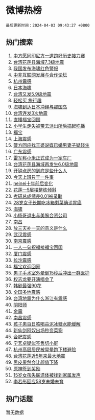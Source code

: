 # 微博热榜

`最后更新时间：2024-04-03 09:43:27 +0800`

## 热门搜索

1. [中方愿同印尼方一道跑好历史接力赛](https://m.weibo.cn/search?containerid=100103type%3D1%26t%3D10%26q%3D%23%E4%B8%AD%E6%96%B9%E6%84%BF%E5%90%8C%E5%8D%B0%E5%B0%BC%E6%96%B9%E4%B8%80%E9%81%93%E8%B7%91%E5%A5%BD%E5%8E%86%E5%8F%B2%E6%8E%A5%E5%8A%9B%E8%B5%9B%23&stream_entry_id=51&isnewpage=1&extparam=seat%3D1%26dgr%3D0%26c_type%3D51%26pos%3D0%26q%3D%2523%25E4%25B8%25AD%25E6%2596%25B9%25E6%2584%25BF%25E5%2590%258C%25E5%258D%25B0%25E5%25B0%25BC%25E6%2596%25B9%25E4%25B8%2580%25E9%2581%2593%25E8%25B7%2591%25E5%25A5%25BD%25E5%258E%2586%25E5%258F%25B2%25E6%258E%25A5%25E5%258A%259B%25E8%25B5%259B%2523%26cate%3D10103%26stream_entry_id%3D51%26filter_type%3Drealtimehot%26display_time%3D1712108606%26pre_seqid%3D171210860638800563213)
1. [台湾花莲县海域7.3级地震](https://m.weibo.cn/search?containerid=100103type%3D1%26t%3D10%26q%3D%23%E5%8F%B0%E6%B9%BE%E8%8A%B1%E8%8E%B2%E5%8E%BF%E6%B5%B7%E5%9F%9F7.3%E7%BA%A7%E5%9C%B0%E9%9C%87%23&stream_entry_id=31&isnewpage=1&extparam=seat%3D1%26flag%3D4%26c_type%3D31%26stream_entry_id%3D31%26cate%3D5001%26lcate%3D5001%26realpos%3D1%26pos%3D0%26q%3D%2523%25E5%258F%25B0%25E6%25B9%25BE%25E8%258A%25B1%25E8%258E%25B2%25E5%258E%25BF%25E6%25B5%25B7%25E5%259F%259F7.3%25E7%25BA%25A7%25E5%259C%25B0%25E9%259C%2587%2523%26dgr%3D0%26band_rank%3D1%26filter_type%3Drealtimehot%26display_time%3D1712108606%26pre_seqid%3D171210860638800563213)
1. [我国发布海啸红色警报](https://m.weibo.cn/search?containerid=100103type%3D1%26t%3D10%26q%3D%23%E6%88%91%E5%9B%BD%E5%8F%91%E5%B8%83%E6%B5%B7%E5%95%B8%E7%BA%A2%E8%89%B2%E8%AD%A6%E6%8A%A5%23&stream_entry_id=31&isnewpage=1&extparam=seat%3D1%26flag%3D1%26c_type%3D31%26stream_entry_id%3D31%26cate%3D5001%26lcate%3D5001%26realpos%3D2%26pos%3D1%26q%3D%2523%25E6%2588%2591%25E5%259B%25BD%25E5%258F%2591%25E5%25B8%2583%25E6%25B5%25B7%25E5%2595%25B8%25E7%25BA%25A2%25E8%2589%25B2%25E8%25AD%25A6%25E6%258A%25A5%2523%26dgr%3D0%26band_rank%3D2%26filter_type%3Drealtimehot%26display_time%3D1712108606%26pre_seqid%3D171210860638800563213)
1. [中非互联网发展与合作论坛](https://m.weibo.cn/search?containerid=100103type%3D1%26t%3D10%26q%3D%23%E4%B8%AD%E9%9D%9E%E4%BA%92%E8%81%94%E7%BD%91%E5%8F%91%E5%B1%95%E4%B8%8E%E5%90%88%E4%BD%9C%E8%AE%BA%E5%9D%9B%23&stream_entry_id=31&isnewpage=1&extparam=seat%3D1%26flag%3D0%26c_type%3D31%26stream_entry_id%3D31%26cate%3D5001%26lcate%3D5001%26realpos%3D3%26pos%3D2%26q%3D%2523%25E4%25B8%25AD%25E9%259D%259E%25E4%25BA%2592%25E8%2581%2594%25E7%25BD%2591%25E5%258F%2591%25E5%25B1%2595%25E4%25B8%258E%25E5%2590%2588%25E4%25BD%259C%25E8%25AE%25BA%25E5%259D%259B%2523%26dgr%3D0%26band_rank%3D3%26filter_type%3Drealtimehot%26display_time%3D1712108606%26pre_seqid%3D171210860638800563213)
1. [杭州震感](https://m.weibo.cn/search?containerid=100103type%3D1%26t%3D10%26q%3D%23%E6%9D%AD%E5%B7%9E%E9%9C%87%E6%84%9F%23&stream_entry_id=31&isnewpage=1&extparam=seat%3D1%26flag%3D1%26c_type%3D31%26stream_entry_id%3D31%26cate%3D5001%26lcate%3D5001%26realpos%3D4%26pos%3D3%26q%3D%2523%25E6%259D%25AD%25E5%25B7%259E%25E9%259C%2587%25E6%2584%259F%2523%26dgr%3D0%26band_rank%3D4%26filter_type%3Drealtimehot%26display_time%3D1712108606%26pre_seqid%3D171210860638800563213)
1. [日本海啸](https://m.weibo.cn/search?containerid=100103type%3D1%26t%3D10%26q%3D%E6%97%A5%E6%9C%AC%E6%B5%B7%E5%95%B8&stream_entry_id=31&isnewpage=1&extparam=seat%3D1%26flag%3D1%26c_type%3D31%26stream_entry_id%3D31%26cate%3D5001%26lcate%3D5001%26realpos%3D5%26pos%3D4%26q%3D%25E6%2597%25A5%25E6%259C%25AC%25E6%25B5%25B7%25E5%2595%25B8%26dgr%3D0%26band_rank%3D5%26filter_type%3Drealtimehot%26display_time%3D1712108606%26pre_seqid%3D171210860638800563213)
1. [台湾又发5.9级地震](https://m.weibo.cn/search?containerid=100103type%3D1%26t%3D10%26q%3D%23%E5%8F%B0%E6%B9%BE%E5%8F%88%E5%8F%915.9%E7%BA%A7%E5%9C%B0%E9%9C%87%23&stream_entry_id=31&isnewpage=1&extparam=seat%3D1%26flag%3D1%26c_type%3D31%26stream_entry_id%3D31%26cate%3D5001%26lcate%3D5001%26realpos%3D6%26pos%3D5%26q%3D%2523%25E5%258F%25B0%25E6%25B9%25BE%25E5%258F%2588%25E5%258F%25915.9%25E7%25BA%25A7%25E5%259C%25B0%25E9%259C%2587%2523%26dgr%3D0%26band_rank%3D6%26filter_type%3Drealtimehot%26display_time%3D1712108606%26pre_seqid%3D171210860638800563213)
1. [轻松买 旅行趣](https://m.weibo.cn/search?containerid=100103type%3D1%26t%3D10%26q%3D%23%E8%BD%BB%E6%9D%BE%E4%B9%B0+%E6%97%85%E8%A1%8C%E8%B6%A3%23&stream_entry_id=31&isnewpage=1&extparam=seat%3D1%26c_type%3D31%26stream_entry_id%3D31%26adid%3D229992%26cate%3D5001%26band_rank%3D7%26filter_type%3Drealtimehot%26is_ad_pos%3D1%26pos%3D6%26q%3D%2523%25E8%25BD%25BB%25E6%259D%25BE%25E4%25B9%25B0%2520%25E6%2597%2585%25E8%25A1%258C%25E8%25B6%25A3%2523%26dgr%3D0%26lcate%3D5001%26topic_ad%3D1%26display_time%3D1712108606%26pre_seqid%3D171210860638800563213)
1. [海啸到达日本冲绳与那国岛](https://m.weibo.cn/search?containerid=100103type%3D1%26t%3D10%26q%3D%23%E6%B5%B7%E5%95%B8%E5%88%B0%E8%BE%BE%E6%97%A5%E6%9C%AC%E5%86%B2%E7%BB%B3%E4%B8%8E%E9%82%A3%E5%9B%BD%E5%B2%9B%23&stream_entry_id=31&isnewpage=1&extparam=seat%3D1%26flag%3D1%26c_type%3D31%26stream_entry_id%3D31%26cate%3D5001%26lcate%3D5001%26realpos%3D7%26pos%3D7%26q%3D%2523%25E6%25B5%25B7%25E5%2595%25B8%25E5%2588%25B0%25E8%25BE%25BE%25E6%2597%25A5%25E6%259C%25AC%25E5%2586%25B2%25E7%25BB%25B3%25E4%25B8%258E%25E9%2582%25A3%25E5%259B%25BD%25E5%25B2%259B%2523%26dgr%3D0%26band_rank%3D7%26filter_type%3Drealtimehot%26display_time%3D1712108606%26pre_seqid%3D171210860638800563213)
1. [台湾连发3次地震](https://m.weibo.cn/search?containerid=100103type%3D1%26t%3D10%26q%3D%23%E5%8F%B0%E6%B9%BE%E8%BF%9E%E5%8F%913%E6%AC%A1%E5%9C%B0%E9%9C%87%23&stream_entry_id=31&isnewpage=1&extparam=seat%3D1%26flag%3D1%26c_type%3D31%26stream_entry_id%3D31%26cate%3D5001%26lcate%3D5001%26realpos%3D8%26pos%3D8%26q%3D%2523%25E5%258F%25B0%25E6%25B9%25BE%25E8%25BF%259E%25E5%258F%25913%25E6%25AC%25A1%25E5%259C%25B0%25E9%259C%2587%2523%26dgr%3D0%26band_rank%3D8%26filter_type%3Drealtimehot%26display_time%3D1712108606%26pre_seqid%3D171210860638800563213)
1. [直播福宝回国](https://m.weibo.cn/search?containerid=100103type%3D1%26t%3D10%26q%3D%23%E7%9B%B4%E6%92%AD%E7%A6%8F%E5%AE%9D%E5%9B%9E%E5%9B%BD%23&stream_entry_id=31&isnewpage=1&extparam=seat%3D1%26flag%3D0%26c_type%3D31%26stream_entry_id%3D31%26cate%3D5001%26lcate%3D5001%26realpos%3D9%26pos%3D9%26q%3D%2523%25E7%259B%25B4%25E6%2592%25AD%25E7%25A6%258F%25E5%25AE%259D%25E5%259B%259E%25E5%259B%25BD%2523%26dgr%3D0%26band_rank%3D9%26filter_type%3Drealtimehot%26display_time%3D1712108606%26pre_seqid%3D171210860638800563213)
1. [小学生走失被带去派出所后搞起吃播](https://m.weibo.cn/search?containerid=100103type%3D1%26t%3D10%26q%3D%23%E5%B0%8F%E5%AD%A6%E7%94%9F%E8%B5%B0%E5%A4%B1%E8%A2%AB%E5%B8%A6%E5%8E%BB%E6%B4%BE%E5%87%BA%E6%89%80%E5%90%8E%E6%90%9E%E8%B5%B7%E5%90%83%E6%92%AD%23&stream_entry_id=31&isnewpage=1&extparam=seat%3D1%26flag%3D32768%26c_type%3D31%26stream_entry_id%3D31%26cate%3D5001%26lcate%3D5001%26realpos%3D10%26pos%3D10%26q%3D%2523%25E5%25B0%258F%25E5%25AD%25A6%25E7%2594%259F%25E8%25B5%25B0%25E5%25A4%25B1%25E8%25A2%25AB%25E5%25B8%25A6%25E5%258E%25BB%25E6%25B4%25BE%25E5%2587%25BA%25E6%2589%2580%25E5%2590%258E%25E6%2590%259E%25E8%25B5%25B7%25E5%2590%2583%25E6%2592%25AD%2523%26dgr%3D0%26band_rank%3D10%26filter_type%3Drealtimehot%26display_time%3D1712108606%26pre_seqid%3D171210860638800563213)
1. [福宝](https://m.weibo.cn/search?containerid=100103type%3D1%26t%3D10%26q%3D%E7%A6%8F%E5%AE%9D&stream_entry_id=31&isnewpage=1&extparam=seat%3D1%26flag%3D1%26c_type%3D31%26stream_entry_id%3D31%26cate%3D5001%26lcate%3D5001%26realpos%3D11%26pos%3D11%26q%3D%25E7%25A6%258F%25E5%25AE%259D%26dgr%3D0%26band_rank%3D11%26filter_type%3Drealtimehot%26display_time%3D1712108606%26pre_seqid%3D171210860638800563213)
1. [上海震感](https://m.weibo.cn/search?containerid=100103type%3D1%26t%3D10%26q%3D%E4%B8%8A%E6%B5%B7%E9%9C%87%E6%84%9F&stream_entry_id=31&isnewpage=1&extparam=seat%3D1%26flag%3D1%26c_type%3D31%26stream_entry_id%3D31%26cate%3D5001%26lcate%3D5001%26realpos%3D12%26pos%3D12%26q%3D%25E4%25B8%258A%25E6%25B5%25B7%25E9%259C%2587%25E6%2584%259F%26dgr%3D0%26band_rank%3D12%26filter_type%3Drealtimehot%26display_time%3D1712108606%26pre_seqid%3D171210860638800563213)
1. [警方回应找王婆说媒已婚男妻子疑轻生](https://m.weibo.cn/search?containerid=100103type%3D1%26t%3D10%26q%3D%23%E8%AD%A6%E6%96%B9%E5%9B%9E%E5%BA%94%E6%89%BE%E7%8E%8B%E5%A9%86%E8%AF%B4%E5%AA%92%E5%B7%B2%E5%A9%9A%E7%94%B7%E5%A6%BB%E5%AD%90%E7%96%91%E8%BD%BB%E7%94%9F%23&stream_entry_id=31&isnewpage=1&extparam=seat%3D1%26flag%3D2%26c_type%3D31%26stream_entry_id%3D31%26cate%3D5001%26lcate%3D5001%26realpos%3D13%26pos%3D13%26q%3D%2523%25E8%25AD%25A6%25E6%2596%25B9%25E5%259B%259E%25E5%25BA%2594%25E6%2589%25BE%25E7%258E%258B%25E5%25A9%2586%25E8%25AF%25B4%25E5%25AA%2592%25E5%25B7%25B2%25E5%25A9%259A%25E7%2594%25B7%25E5%25A6%25BB%25E5%25AD%2590%25E7%2596%2591%25E8%25BD%25BB%25E7%2594%259F%2523%26dgr%3D0%26band_rank%3D13%26filter_type%3Drealtimehot%26display_time%3D1712108606%26pre_seqid%3D171210860638800563213)
1. [广东震感](https://m.weibo.cn/search?containerid=100103type%3D1%26t%3D10%26q%3D%E5%B9%BF%E4%B8%9C%E9%9C%87%E6%84%9F&stream_entry_id=31&isnewpage=1&extparam=seat%3D1%26flag%3D1%26c_type%3D31%26stream_entry_id%3D31%26cate%3D5001%26lcate%3D5001%26realpos%3D14%26pos%3D14%26q%3D%25E5%25B9%25BF%25E4%25B8%259C%25E9%259C%2587%25E6%2584%259F%26dgr%3D0%26band_rank%3D14%26filter_type%3Drealtimehot%26display_time%3D1712108606%26pre_seqid%3D171210860638800563213)
1. [雷军称小米正式成为一家车厂](https://m.weibo.cn/search?containerid=100103type%3D1%26t%3D10%26q%3D%23%E9%9B%B7%E5%86%9B%E7%A7%B0%E5%B0%8F%E7%B1%B3%E6%AD%A3%E5%BC%8F%E6%88%90%E4%B8%BA%E4%B8%80%E5%AE%B6%E8%BD%A6%E5%8E%82%23&stream_entry_id=31&isnewpage=1&extparam=seat%3D1%26flag%3D1%26c_type%3D31%26stream_entry_id%3D31%26cate%3D5001%26lcate%3D5001%26realpos%3D15%26pos%3D15%26q%3D%2523%25E9%259B%25B7%25E5%2586%259B%25E7%25A7%25B0%25E5%25B0%258F%25E7%25B1%25B3%25E6%25AD%25A3%25E5%25BC%258F%25E6%2588%2590%25E4%25B8%25BA%25E4%25B8%2580%25E5%25AE%25B6%25E8%25BD%25A6%25E5%258E%2582%2523%26dgr%3D0%26band_rank%3D15%26filter_type%3Drealtimehot%26display_time%3D1712108606%26pre_seqid%3D171210860638800563213)
1. [台湾花莲县海域再发生6.0级地震](https://m.weibo.cn/search?containerid=100103type%3D1%26t%3D10%26q%3D%23%E5%8F%B0%E6%B9%BE%E8%8A%B1%E8%8E%B2%E5%8E%BF%E6%B5%B7%E5%9F%9F%E5%86%8D%E5%8F%91%E7%94%9F6.0%E7%BA%A7%E5%9C%B0%E9%9C%87%23&stream_entry_id=31&isnewpage=1&extparam=seat%3D1%26flag%3D1%26c_type%3D31%26stream_entry_id%3D31%26cate%3D5001%26lcate%3D5001%26realpos%3D16%26pos%3D16%26q%3D%2523%25E5%258F%25B0%25E6%25B9%25BE%25E8%258A%25B1%25E8%258E%25B2%25E5%258E%25BF%25E6%25B5%25B7%25E5%259F%259F%25E5%2586%258D%25E5%258F%2591%25E7%2594%259F6.0%25E7%25BA%25A7%25E5%259C%25B0%25E9%259C%2587%2523%26dgr%3D0%26band_rank%3D16%26filter_type%3Drealtimehot%26display_time%3D1712108606%26pre_seqid%3D171210860638800563213)
1. [开钟点房的到底是些什么人](https://m.weibo.cn/search?containerid=100103type%3D1%26t%3D10%26q%3D%23%E5%BC%80%E9%92%9F%E7%82%B9%E6%88%BF%E7%9A%84%E5%88%B0%E5%BA%95%E6%98%AF%E4%BA%9B%E4%BB%80%E4%B9%88%E4%BA%BA%23&stream_entry_id=31&isnewpage=1&extparam=seat%3D1%26flag%3D2%26c_type%3D31%26stream_entry_id%3D31%26cate%3D5001%26lcate%3D5001%26realpos%3D17%26pos%3D17%26q%3D%2523%25E5%25BC%2580%25E9%2592%259F%25E7%2582%25B9%25E6%2588%25BF%25E7%259A%2584%25E5%2588%25B0%25E5%25BA%2595%25E6%2598%25AF%25E4%25BA%259B%25E4%25BB%2580%25E4%25B9%2588%25E4%25BA%25BA%2523%26dgr%3D0%26band_rank%3D17%26filter_type%3Drealtimehot%26display_time%3D1712108606%26pre_seqid%3D171210860638800563213)
1. [今天上班只干一件事](https://m.weibo.cn/search?containerid=100103type%3D1%26t%3D10%26q%3D%E4%BB%8A%E5%A4%A9%E4%B8%8A%E7%8F%AD%E5%8F%AA%E5%B9%B2%E4%B8%80%E4%BB%B6%E4%BA%8B&stream_entry_id=31&isnewpage=1&extparam=seat%3D1%26flag%3D1%26c_type%3D31%26stream_entry_id%3D31%26cate%3D5001%26lcate%3D5001%26realpos%3D18%26pos%3D18%26q%3D%25E4%25BB%258A%25E5%25A4%25A9%25E4%25B8%258A%25E7%258F%25AD%25E5%258F%25AA%25E5%25B9%25B2%25E4%25B8%2580%25E4%25BB%25B6%25E4%25BA%258B%26dgr%3D0%26band_rank%3D18%26filter_type%3Drealtimehot%26display_time%3D1712108606%26pre_seqid%3D171210860638800563213)
1. [neinei十年前后变化](https://m.weibo.cn/search?containerid=100103type%3D1%26t%3D10%26q%3D%23neinei%E5%8D%81%E5%B9%B4%E5%89%8D%E5%90%8E%E5%8F%98%E5%8C%96%23&stream_entry_id=31&isnewpage=1&extparam=seat%3D1%26flag%3D2%26c_type%3D31%26stream_entry_id%3D31%26cate%3D5001%26lcate%3D5001%26realpos%3D19%26pos%3D19%26q%3D%2523neinei%25E5%258D%2581%25E5%25B9%25B4%25E5%2589%258D%25E5%2590%258E%25E5%258F%2598%25E5%258C%2596%2523%26dgr%3D0%26band_rank%3D19%26filter_type%3Drealtimehot%26display_time%3D1712108606%26pre_seqid%3D171210860638800563213)
1. [花莲一5层楼整栋倾斜](https://m.weibo.cn/search?containerid=100103type%3D1%26t%3D10%26q%3D%23%E8%8A%B1%E8%8E%B2%E4%B8%805%E5%B1%82%E6%A5%BC%E6%95%B4%E6%A0%8B%E5%80%BE%E6%96%9C%23&stream_entry_id=31&isnewpage=1&extparam=seat%3D1%26flag%3D1%26c_type%3D31%26stream_entry_id%3D31%26cate%3D5001%26lcate%3D5001%26realpos%3D20%26pos%3D20%26q%3D%2523%25E8%258A%25B1%25E8%258E%25B2%25E4%25B8%25805%25E5%25B1%2582%25E6%25A5%25BC%25E6%2595%25B4%25E6%25A0%258B%25E5%2580%25BE%25E6%2596%259C%2523%26dgr%3D0%26band_rank%3D20%26filter_type%3Drealtimehot%26display_time%3D1712108606%26pre_seqid%3D171210860638800563213)
1. [考研总成绩差0.01被录取](https://m.weibo.cn/search?containerid=100103type%3D1%26t%3D10%26q%3D%23%E8%80%83%E7%A0%94%E6%80%BB%E6%88%90%E7%BB%A9%E5%B7%AE0.01%E8%A2%AB%E5%BD%95%E5%8F%96%23&stream_entry_id=31&isnewpage=1&extparam=seat%3D1%26flag%3D1%26c_type%3D31%26stream_entry_id%3D31%26cate%3D5001%26lcate%3D5001%26realpos%3D21%26pos%3D21%26q%3D%2523%25E8%2580%2583%25E7%25A0%2594%25E6%2580%25BB%25E6%2588%2590%25E7%25BB%25A9%25E5%25B7%25AE0.01%25E8%25A2%25AB%25E5%25BD%2595%25E5%258F%2596%2523%26dgr%3D0%26band_rank%3D21%26filter_type%3Drealtimehot%26display_time%3D1712108606%26pre_seqid%3D171210860638800563213)
1. [28岁女子长期吃冰箱剩菜确诊胃癌](https://m.weibo.cn/search?containerid=100103type%3D1%26t%3D10%26q%3D%2328%E5%B2%81%E5%A5%B3%E5%AD%90%E9%95%BF%E6%9C%9F%E5%90%83%E5%86%B0%E7%AE%B1%E5%89%A9%E8%8F%9C%E7%A1%AE%E8%AF%8A%E8%83%83%E7%99%8C%23&stream_entry_id=31&isnewpage=1&extparam=seat%3D1%26flag%3D0%26c_type%3D31%26stream_entry_id%3D31%26cate%3D5001%26lcate%3D5001%26realpos%3D22%26pos%3D22%26q%3D%252328%25E5%25B2%2581%25E5%25A5%25B3%25E5%25AD%2590%25E9%2595%25BF%25E6%259C%259F%25E5%2590%2583%25E5%2586%25B0%25E7%25AE%25B1%25E5%2589%25A9%25E8%258F%259C%25E7%25A1%25AE%25E8%25AF%258A%25E8%2583%2583%25E7%2599%258C%2523%26dgr%3D0%26band_rank%3D22%26filter_type%3Drealtimehot%26display_time%3D1712108606%26pre_seqid%3D171210860638800563213)
1. [海啸](https://m.weibo.cn/search?containerid=100103type%3D1%26t%3D10%26q%3D%E6%B5%B7%E5%95%B8&stream_entry_id=31&isnewpage=1&extparam=seat%3D1%26flag%3D1%26c_type%3D31%26stream_entry_id%3D31%26cate%3D5001%26lcate%3D5001%26realpos%3D23%26pos%3D23%26q%3D%25E6%25B5%25B7%25E5%2595%25B8%26dgr%3D0%26band_rank%3D23%26filter_type%3Drealtimehot%26display_time%3D1712108606%26pre_seqid%3D171210860638800563213)
1. [小杨哥退出与美腕合资公司](https://m.weibo.cn/search?containerid=100103type%3D1%26t%3D10%26q%3D%23%E5%B0%8F%E6%9D%A8%E5%93%A5%E9%80%80%E5%87%BA%E4%B8%8E%E7%BE%8E%E8%85%95%E5%90%88%E8%B5%84%E5%85%AC%E5%8F%B8%23&stream_entry_id=31&isnewpage=1&extparam=seat%3D1%26flag%3D2%26c_type%3D31%26stream_entry_id%3D31%26cate%3D5001%26lcate%3D5001%26realpos%3D24%26pos%3D24%26q%3D%2523%25E5%25B0%258F%25E6%259D%25A8%25E5%2593%25A5%25E9%2580%2580%25E5%2587%25BA%25E4%25B8%258E%25E7%25BE%258E%25E8%2585%2595%25E5%2590%2588%25E8%25B5%2584%25E5%2585%25AC%25E5%258F%25B8%2523%26dgr%3D0%26band_rank%3D24%26filter_type%3Drealtimehot%26display_time%3D1712108606%26pre_seqid%3D171210860638800563213)
1. [南昌](https://m.weibo.cn/search?containerid=100103type%3D1%26t%3D10%26q%3D%E5%8D%97%E6%98%8C&stream_entry_id=31&isnewpage=1&extparam=seat%3D1%26flag%3D0%26c_type%3D31%26stream_entry_id%3D31%26cate%3D5001%26lcate%3D5001%26realpos%3D25%26pos%3D25%26q%3D%25E5%258D%2597%25E6%2598%258C%26dgr%3D0%26band_rank%3D25%26filter_type%3Drealtimehot%26display_time%3D1712108606%26pre_seqid%3D171210860638800563213)
1. [放三天补一天的意义是什么](https://m.weibo.cn/search?containerid=100103type%3D1%26t%3D10%26q%3D%23%E6%94%BE%E4%B8%89%E5%A4%A9%E8%A1%A5%E4%B8%80%E5%A4%A9%E7%9A%84%E6%84%8F%E4%B9%89%E6%98%AF%E4%BB%80%E4%B9%88%23&stream_entry_id=31&isnewpage=1&extparam=seat%3D1%26flag%3D0%26c_type%3D31%26stream_entry_id%3D31%26cate%3D5001%26lcate%3D5001%26realpos%3D26%26pos%3D26%26q%3D%2523%25E6%2594%25BE%25E4%25B8%2589%25E5%25A4%25A9%25E8%25A1%25A5%25E4%25B8%2580%25E5%25A4%25A9%25E7%259A%2584%25E6%2584%258F%25E4%25B9%2589%25E6%2598%25AF%25E4%25BB%2580%25E4%25B9%2588%2523%26dgr%3D0%26band_rank%3D26%26filter_type%3Drealtimehot%26display_time%3D1712108606%26pre_seqid%3D171210860638800563213)
1. [武汉震感](https://m.weibo.cn/search?containerid=100103type%3D1%26t%3D10%26q%3D%E6%AD%A6%E6%B1%89%E9%9C%87%E6%84%9F&stream_entry_id=31&isnewpage=1&extparam=seat%3D1%26flag%3D1%26c_type%3D31%26stream_entry_id%3D31%26cate%3D5001%26lcate%3D5001%26realpos%3D27%26pos%3D27%26q%3D%25E6%25AD%25A6%25E6%25B1%2589%25E9%259C%2587%25E6%2584%259F%26dgr%3D0%26band_rank%3D27%26filter_type%3Drealtimehot%26display_time%3D1712108606%26pre_seqid%3D171210860638800563213)
1. [南京震感](https://m.weibo.cn/search?containerid=100103type%3D1%26t%3D10%26q%3D%E5%8D%97%E4%BA%AC%E9%9C%87%E6%84%9F&stream_entry_id=31&isnewpage=1&extparam=seat%3D1%26flag%3D1%26c_type%3D31%26stream_entry_id%3D31%26cate%3D5001%26lcate%3D5001%26realpos%3D28%26pos%3D28%26q%3D%25E5%258D%2597%25E4%25BA%25AC%25E9%259C%2587%25E6%2584%259F%26dgr%3D0%26band_rank%3D28%26filter_type%3Drealtimehot%26display_time%3D1712108606%26pre_seqid%3D171210860638800563213)
1. [一人一句祝福接福宝回国](https://m.weibo.cn/search?containerid=100103type%3D1%26t%3D10%26q%3D%23%E4%B8%80%E4%BA%BA%E4%B8%80%E5%8F%A5%E7%A5%9D%E7%A6%8F%E6%8E%A5%E7%A6%8F%E5%AE%9D%E5%9B%9E%E5%9B%BD%23&stream_entry_id=31&isnewpage=1&extparam=seat%3D1%26flag%3D0%26c_type%3D31%26stream_entry_id%3D31%26cate%3D5001%26lcate%3D5001%26realpos%3D29%26pos%3D29%26q%3D%2523%25E4%25B8%2580%25E4%25BA%25BA%25E4%25B8%2580%25E5%258F%25A5%25E7%25A5%259D%25E7%25A6%258F%25E6%258E%25A5%25E7%25A6%258F%25E5%25AE%259D%25E5%259B%259E%25E5%259B%25BD%2523%26dgr%3D0%26band_rank%3D29%26filter_type%3Drealtimehot%26display_time%3D1712108606%26pre_seqid%3D171210860638800563213)
1. [厦门震感](https://m.weibo.cn/search?containerid=100103type%3D1%26t%3D10%26q%3D%23%E5%8E%A6%E9%97%A8%E9%9C%87%E6%84%9F%23&stream_entry_id=31&isnewpage=1&extparam=seat%3D1%26flag%3D1%26c_type%3D31%26stream_entry_id%3D31%26cate%3D5001%26lcate%3D5001%26realpos%3D30%26pos%3D30%26q%3D%2523%25E5%258E%25A6%25E9%2597%25A8%25E9%259C%2587%25E6%2584%259F%2523%26dgr%3D0%26band_rank%3D30%26filter_type%3Drealtimehot%26display_time%3D1712108606%26pre_seqid%3D171210860638800563213)
1. [长沙震感](https://m.weibo.cn/search?containerid=100103type%3D1%26t%3D10%26q%3D%E9%95%BF%E6%B2%99%E9%9C%87%E6%84%9F&stream_entry_id=31&isnewpage=1&extparam=seat%3D1%26flag%3D1%26c_type%3D31%26stream_entry_id%3D31%26cate%3D5001%26lcate%3D5001%26realpos%3D31%26pos%3D31%26q%3D%25E9%2595%25BF%25E6%25B2%2599%25E9%259C%2587%25E6%2584%259F%26dgr%3D0%26band_rank%3D31%26filter_type%3Drealtimehot%26display_time%3D1712108606%26pre_seqid%3D171210860638800563213)
1. [福宝欢迎回家](https://m.weibo.cn/search?containerid=100103type%3D1%26t%3D10%26q%3D%23%E7%A6%8F%E5%AE%9D%E6%AC%A2%E8%BF%8E%E5%9B%9E%E5%AE%B6%23&stream_entry_id=31&isnewpage=1&extparam=seat%3D1%26flag%3D0%26c_type%3D31%26stream_entry_id%3D31%26cate%3D5001%26lcate%3D5001%26realpos%3D32%26pos%3D32%26q%3D%2523%25E7%25A6%258F%25E5%25AE%259D%25E6%25AC%25A2%25E8%25BF%258E%25E5%259B%259E%25E5%25AE%25B6%2523%26dgr%3D0%26band_rank%3D32%26filter_type%3Drealtimehot%26display_time%3D1712108606%26pre_seqid%3D171210860638800563213)
1. [男子手术室外晕倒15秒后冲出一群医护](https://m.weibo.cn/search?containerid=100103type%3D1%26t%3D10%26q%3D%23%E7%94%B7%E5%AD%90%E6%89%8B%E6%9C%AF%E5%AE%A4%E5%A4%96%E6%99%95%E5%80%9215%E7%A7%92%E5%90%8E%E5%86%B2%E5%87%BA%E4%B8%80%E7%BE%A4%E5%8C%BB%E6%8A%A4%23&stream_entry_id=31&isnewpage=1&extparam=seat%3D1%26flag%3D32768%26c_type%3D31%26stream_entry_id%3D31%26cate%3D5001%26lcate%3D5001%26realpos%3D33%26pos%3D33%26q%3D%2523%25E7%2594%25B7%25E5%25AD%2590%25E6%2589%258B%25E6%259C%25AF%25E5%25AE%25A4%25E5%25A4%2596%25E6%2599%2595%25E5%2580%259215%25E7%25A7%2592%25E5%2590%258E%25E5%2586%25B2%25E5%2587%25BA%25E4%25B8%2580%25E7%25BE%25A4%25E5%258C%25BB%25E6%258A%25A4%2523%26dgr%3D0%26band_rank%3D33%26filter_type%3Drealtimehot%26display_time%3D1712108606%26pre_seqid%3D171210860638800563213)
1. [权志龙要开演唱会了](https://m.weibo.cn/search?containerid=100103type%3D1%26t%3D10%26q%3D%23%E6%9D%83%E5%BF%97%E9%BE%99%E8%A6%81%E5%BC%80%E6%BC%94%E5%94%B1%E4%BC%9A%E4%BA%86%23&stream_entry_id=31&isnewpage=1&extparam=seat%3D1%26flag%3D1%26c_type%3D31%26stream_entry_id%3D31%26cate%3D5001%26lcate%3D5001%26realpos%3D34%26pos%3D34%26q%3D%2523%25E6%259D%2583%25E5%25BF%2597%25E9%25BE%2599%25E8%25A6%2581%25E5%25BC%2580%25E6%25BC%2594%25E5%2594%25B1%25E4%25BC%259A%25E4%25BA%2586%2523%26dgr%3D0%26band_rank%3D34%26filter_type%3Drealtimehot%26display_time%3D1712108606%26pre_seqid%3D171210860638800563213)
1. [韩剧最强90花](https://m.weibo.cn/search?containerid=100103type%3D1%26t%3D10%26q%3D%23%E9%9F%A9%E5%89%A7%E6%9C%80%E5%BC%BA90%E8%8A%B1%23&stream_entry_id=31&isnewpage=1&extparam=seat%3D1%26flag%3D0%26c_type%3D31%26stream_entry_id%3D31%26cate%3D5001%26lcate%3D5001%26realpos%3D35%26pos%3D35%26q%3D%2523%25E9%259F%25A9%25E5%2589%25A7%25E6%259C%2580%25E5%25BC%25BA90%25E8%258A%25B1%2523%26dgr%3D0%26band_rank%3D35%26filter_type%3Drealtimehot%26display_time%3D1712108606%26pre_seqid%3D171210860638800563213)
1. [全国多地震感](https://m.weibo.cn/search?containerid=100103type%3D1%26t%3D10%26q%3D%23%E5%85%A8%E5%9B%BD%E5%A4%9A%E5%9C%B0%E9%9C%87%E6%84%9F%23&stream_entry_id=31&isnewpage=1&extparam=seat%3D1%26flag%3D1%26c_type%3D31%26stream_entry_id%3D31%26cate%3D5001%26lcate%3D5001%26realpos%3D36%26pos%3D36%26q%3D%2523%25E5%2585%25A8%25E5%259B%25BD%25E5%25A4%259A%25E5%259C%25B0%25E9%259C%2587%25E6%2584%259F%2523%26dgr%3D0%26band_rank%3D36%26filter_type%3Drealtimehot%26display_time%3D1712108606%26pre_seqid%3D171210860638800563213)
1. [台湾地震为什么浙江有震感](https://m.weibo.cn/search?containerid=100103type%3D1%26t%3D10%26q%3D%23%E5%8F%B0%E6%B9%BE%E5%9C%B0%E9%9C%87%E4%B8%BA%E4%BB%80%E4%B9%88%E6%B5%99%E6%B1%9F%E6%9C%89%E9%9C%87%E6%84%9F%23&stream_entry_id=31&isnewpage=1&extparam=seat%3D1%26flag%3D1%26c_type%3D31%26stream_entry_id%3D31%26cate%3D5001%26lcate%3D5001%26realpos%3D37%26pos%3D37%26q%3D%2523%25E5%258F%25B0%25E6%25B9%25BE%25E5%259C%25B0%25E9%259C%2587%25E4%25B8%25BA%25E4%25BB%2580%25E4%25B9%2588%25E6%25B5%2599%25E6%25B1%259F%25E6%259C%2589%25E9%259C%2587%25E6%2584%259F%2523%26dgr%3D0%26band_rank%3D37%26filter_type%3Drealtimehot%26display_time%3D1712108606%26pre_seqid%3D171210860638800563213)
1. [阴阳师](https://m.weibo.cn/search?containerid=100103type%3D1%26t%3D10%26q%3D%E9%98%B4%E9%98%B3%E5%B8%88&stream_entry_id=31&isnewpage=1&extparam=seat%3D1%26flag%3D1%26c_type%3D31%26stream_entry_id%3D31%26cate%3D5001%26lcate%3D5001%26realpos%3D38%26pos%3D38%26q%3D%25E9%2598%25B4%25E9%2598%25B3%25E5%25B8%2588%26dgr%3D0%26band_rank%3D38%26filter_type%3Drealtimehot%26display_time%3D1712108606%26pre_seqid%3D171210860638800563213)
1. [余震](https://m.weibo.cn/search?containerid=100103type%3D1%26t%3D10%26q%3D%E4%BD%99%E9%9C%87&stream_entry_id=31&isnewpage=1&extparam=seat%3D1%26flag%3D1%26c_type%3D31%26stream_entry_id%3D31%26cate%3D5001%26lcate%3D5001%26realpos%3D39%26pos%3D39%26q%3D%25E4%25BD%2599%25E9%259C%2587%26dgr%3D0%26band_rank%3D39%26filter_type%3Drealtimehot%26display_time%3D1712108606%26pre_seqid%3D171210860638800563213)
1. [南昌震感](https://m.weibo.cn/search?containerid=100103type%3D1%26t%3D10%26q%3D%E5%8D%97%E6%98%8C%E9%9C%87%E6%84%9F&stream_entry_id=31&isnewpage=1&extparam=seat%3D1%26flag%3D1%26c_type%3D31%26stream_entry_id%3D31%26cate%3D5001%26lcate%3D5001%26realpos%3D40%26pos%3D40%26q%3D%25E5%258D%2597%25E6%2598%258C%25E9%259C%2587%25E6%2584%259F%26dgr%3D0%26band_rank%3D40%26filter_type%3Drealtimehot%26display_time%3D1712108606%26pre_seqid%3D171210860638800563213)
1. [孩子患百日咳喝蒜泥冰糖水能缓解](https://m.weibo.cn/search?containerid=100103type%3D1%26t%3D10%26q%3D%23%E5%AD%A9%E5%AD%90%E6%82%A3%E7%99%BE%E6%97%A5%E5%92%B3%E5%96%9D%E8%92%9C%E6%B3%A5%E5%86%B0%E7%B3%96%E6%B0%B4%E8%83%BD%E7%BC%93%E8%A7%A3%23&stream_entry_id=31&isnewpage=1&extparam=seat%3D1%26flag%3D0%26c_type%3D31%26stream_entry_id%3D31%26cate%3D5001%26lcate%3D5001%26realpos%3D41%26pos%3D41%26q%3D%2523%25E5%25AD%25A9%25E5%25AD%2590%25E6%2582%25A3%25E7%2599%25BE%25E6%2597%25A5%25E5%2592%25B3%25E5%2596%259D%25E8%2592%259C%25E6%25B3%25A5%25E5%2586%25B0%25E7%25B3%2596%25E6%25B0%25B4%25E8%2583%25BD%25E7%25BC%2593%25E8%25A7%25A3%2523%26dgr%3D0%26band_rank%3D41%26filter_type%3Drealtimehot%26display_time%3D1712108606%26pre_seqid%3D171210860638800563213)
1. [新仙剑阿奴出场秒变菜狗](https://m.weibo.cn/search?containerid=100103type%3D1%26t%3D10%26q%3D%E6%96%B0%E4%BB%99%E5%89%91%E9%98%BF%E5%A5%B4%E5%87%BA%E5%9C%BA%E7%A7%92%E5%8F%98%E8%8F%9C%E7%8B%97&stream_entry_id=31&isnewpage=1&extparam=seat%3D1%26flag%3D0%26c_type%3D31%26stream_entry_id%3D31%26cate%3D5001%26lcate%3D5001%26realpos%3D42%26pos%3D42%26q%3D%25E6%2596%25B0%25E4%25BB%2599%25E5%2589%2591%25E9%2598%25BF%25E5%25A5%25B4%25E5%2587%25BA%25E5%259C%25BA%25E7%25A7%2592%25E5%258F%2598%25E8%258F%259C%25E7%258B%2597%26dgr%3D0%26band_rank%3D42%26filter_type%3Drealtimehot%26display_time%3D1712108606%26pre_seqid%3D171210860638800563213)
1. [合肥震感](https://m.weibo.cn/search?containerid=100103type%3D1%26t%3D10%26q%3D%E5%90%88%E8%82%A5%E9%9C%87%E6%84%9F&stream_entry_id=31&isnewpage=1&extparam=seat%3D1%26flag%3D1%26c_type%3D31%26stream_entry_id%3D31%26cate%3D5001%26lcate%3D5001%26realpos%3D43%26pos%3D43%26q%3D%25E5%2590%2588%25E8%2582%25A5%25E9%259C%2587%25E6%2584%259F%26dgr%3D0%26band_rank%3D43%26filter_type%3Drealtimehot%26display_time%3D1712108606%26pre_seqid%3D171210860638800563213)
1. [宁艺卓疑似签售切小屏](https://m.weibo.cn/search?containerid=100103type%3D1%26t%3D10%26q%3D%23%E5%AE%81%E8%89%BA%E5%8D%93%E7%96%91%E4%BC%BC%E7%AD%BE%E5%94%AE%E5%88%87%E5%B0%8F%E5%B1%8F%23&stream_entry_id=31&isnewpage=1&extparam=seat%3D1%26flag%3D0%26c_type%3D31%26stream_entry_id%3D31%26cate%3D5001%26lcate%3D5001%26realpos%3D44%26pos%3D44%26q%3D%2523%25E5%25AE%2581%25E8%2589%25BA%25E5%258D%2593%25E7%2596%2591%25E4%25BC%25BC%25E7%25AD%25BE%25E5%2594%25AE%25E5%2588%2587%25E5%25B0%258F%25E5%25B1%258F%2523%26dgr%3D0%26band_rank%3D44%26filter_type%3Drealtimehot%26display_time%3D1712108606%26pre_seqid%3D171210860638800563213)
1. [杭州高层居民被晃晕跑下楼避险](https://m.weibo.cn/search?containerid=100103type%3D1%26t%3D10%26q%3D%23%E6%9D%AD%E5%B7%9E%E9%AB%98%E5%B1%82%E5%B1%85%E6%B0%91%E8%A2%AB%E6%99%83%E6%99%95%E8%B7%91%E4%B8%8B%E6%A5%BC%E9%81%BF%E9%99%A9%23&stream_entry_id=31&isnewpage=1&extparam=seat%3D1%26flag%3D1%26c_type%3D31%26stream_entry_id%3D31%26cate%3D5001%26lcate%3D5001%26realpos%3D45%26pos%3D45%26q%3D%2523%25E6%259D%25AD%25E5%25B7%259E%25E9%25AB%2598%25E5%25B1%2582%25E5%25B1%2585%25E6%25B0%2591%25E8%25A2%25AB%25E6%2599%2583%25E6%2599%2595%25E8%25B7%2591%25E4%25B8%258B%25E6%25A5%25BC%25E9%2581%25BF%25E9%2599%25A9%2523%26dgr%3D0%26band_rank%3D45%26filter_type%3Drealtimehot%26display_time%3D1712108606%26pre_seqid%3D171210860638800563213)
1. [台湾花莲近5年来最大地震](https://m.weibo.cn/search?containerid=100103type%3D1%26t%3D10%26q%3D%23%E5%8F%B0%E6%B9%BE%E8%8A%B1%E8%8E%B2%E8%BF%915%E5%B9%B4%E6%9D%A5%E6%9C%80%E5%A4%A7%E5%9C%B0%E9%9C%87%23&stream_entry_id=31&isnewpage=1&extparam=seat%3D1%26flag%3D1%26c_type%3D31%26stream_entry_id%3D31%26cate%3D5001%26lcate%3D5001%26realpos%3D46%26pos%3D46%26q%3D%2523%25E5%258F%25B0%25E6%25B9%25BE%25E8%258A%25B1%25E8%258E%25B2%25E8%25BF%25915%25E5%25B9%25B4%25E6%259D%25A5%25E6%259C%2580%25E5%25A4%25A7%25E5%259C%25B0%25E9%259C%2587%2523%26dgr%3D0%26band_rank%3D46%26filter_type%3Drealtimehot%26display_time%3D1712108606%26pre_seqid%3D171210860638800563213)
1. [黑皮果然会让颜值下降](https://m.weibo.cn/search?containerid=100103type%3D1%26t%3D10%26q%3D%E9%BB%91%E7%9A%AE%E6%9E%9C%E7%84%B6%E4%BC%9A%E8%AE%A9%E9%A2%9C%E5%80%BC%E4%B8%8B%E9%99%8D&stream_entry_id=31&isnewpage=1&extparam=seat%3D1%26flag%3D1%26c_type%3D31%26stream_entry_id%3D31%26cate%3D5001%26lcate%3D5001%26realpos%3D47%26pos%3D47%26q%3D%25E9%25BB%2591%25E7%259A%25AE%25E6%259E%259C%25E7%2584%25B6%25E4%25BC%259A%25E8%25AE%25A9%25E9%25A2%259C%25E5%2580%25BC%25E4%25B8%258B%25E9%2599%258D%26dgr%3D0%26band_rank%3D47%26filter_type%3Drealtimehot%26display_time%3D1712108606%26pre_seqid%3D171210860638800563213)
1. [原神签到奖励](https://m.weibo.cn/search?containerid=100103type%3D1%26t%3D10%26q%3D%E5%8E%9F%E7%A5%9E%E7%AD%BE%E5%88%B0%E5%A5%96%E5%8A%B1&stream_entry_id=31&isnewpage=1&extparam=seat%3D1%26flag%3D1%26c_type%3D31%26stream_entry_id%3D31%26cate%3D5001%26lcate%3D5001%26realpos%3D48%26pos%3D48%26q%3D%25E5%258E%259F%25E7%25A5%259E%25E7%25AD%25BE%25E5%2588%25B0%25E5%25A5%2596%25E5%258A%25B1%26dgr%3D0%26band_rank%3D48%26filter_type%3Drealtimehot%26display_time%3D1712108606%26pre_seqid%3D171210860638800563213)
1. [15岁女孩失联遗体被找到家属发声](https://m.weibo.cn/search?containerid=100103type%3D1%26t%3D10%26q%3D%2315%E5%B2%81%E5%A5%B3%E5%AD%A9%E5%A4%B1%E8%81%94%E9%81%97%E4%BD%93%E8%A2%AB%E6%89%BE%E5%88%B0%E5%AE%B6%E5%B1%9E%E5%8F%91%E5%A3%B0%23&stream_entry_id=31&isnewpage=1&extparam=seat%3D1%26flag%3D0%26c_type%3D31%26stream_entry_id%3D31%26cate%3D5001%26lcate%3D5001%26realpos%3D49%26pos%3D49%26q%3D%252315%25E5%25B2%2581%25E5%25A5%25B3%25E5%25AD%25A9%25E5%25A4%25B1%25E8%2581%2594%25E9%2581%2597%25E4%25BD%2593%25E8%25A2%25AB%25E6%2589%25BE%25E5%2588%25B0%25E5%25AE%25B6%25E5%25B1%259E%25E5%258F%2591%25E5%25A3%25B0%2523%26dgr%3D0%26band_rank%3D49%26filter_type%3Drealtimehot%26display_time%3D1712108606%26pre_seqid%3D171210860638800563213)
1. [李若彤回应58岁未婚未育](https://m.weibo.cn/search?containerid=100103type%3D1%26t%3D10%26q%3D%23%E6%9D%8E%E8%8B%A5%E5%BD%A4%E5%9B%9E%E5%BA%9458%E5%B2%81%E6%9C%AA%E5%A9%9A%E6%9C%AA%E8%82%B2%23&stream_entry_id=31&isnewpage=1&extparam=seat%3D1%26flag%3D0%26c_type%3D31%26stream_entry_id%3D31%26cate%3D5001%26lcate%3D5001%26realpos%3D50%26pos%3D50%26q%3D%2523%25E6%259D%258E%25E8%258B%25A5%25E5%25BD%25A4%25E5%259B%259E%25E5%25BA%259458%25E5%25B2%2581%25E6%259C%25AA%25E5%25A9%259A%25E6%259C%25AA%25E8%2582%25B2%2523%26dgr%3D0%26band_rank%3D50%26filter_type%3Drealtimehot%26display_time%3D1712108606%26pre_seqid%3D171210860638800563213)

## 热门话题

暂无数据
